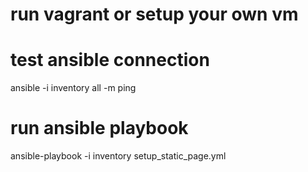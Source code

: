 # run vagrant or setup your own vm

# test ansible connection
ansible -i inventory all -m ping

# run ansible playbook
ansible-playbook -i inventory setup_static_page.yml

